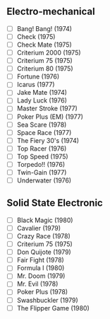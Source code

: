 ## Electro-mechanical
- [ ] Bang! Bang! (1974)
- [ ] Check (1975)
- [ ] Check Mate (1975)
- [ ] Criterium 2000 (1975)
- [ ] Criterium 75 (1975)
- [ ] Criterium 80 (1975)
- [ ] Fortune (1976)
- [ ] Icarus (1977)
- [ ] Jake Mate (1974)
- [ ] Lady Luck (1976)
- [ ] Master Stroke (1977)
- [ ] Poker Plus (EM) (1977)
- [ ] Sea Scare (1978)
- [ ] Space Race (1977)
- [ ] The Fiery 30's (1974)
- [ ] Top Racer (1976)
- [ ] Top Speed (1975)
- [ ] Torpedo!! (1976)
- [ ] Twin-Gain (1977)
- [ ] Underwater (1976)
## Solid State Electronic
- [ ] Black Magic (1980)
- [ ] Cavalier (1979)
- [ ] Crazy Race (1978)
- [ ] Criterium 75 (1975)
- [ ] Don Quijote (1979)
- [ ] Fair Fight (1978)
- [ ] Formula I (1980)
- [ ] Mr. Doom (1979)
- [ ] Mr. Evil (1978)
- [ ] Poker Plus (1978)
- [ ] Swashbuckler (1979)
- [ ] The Flipper Game (1980)
